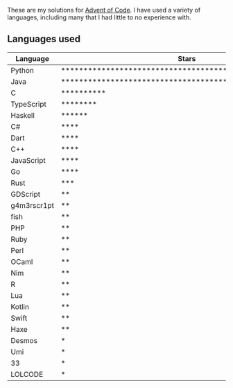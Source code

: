 These are my solutions for [Advent of Code](https://adventofcode.com). I have used a variety of languages, including many that I had little to no experience with.

## Languages used

| Language    | Stars                                                                                                            |
| ----------- | ---------------------------------------------------------------------------------------------------------------- |
| Python      | \*\*\*\*\*\*\*\*\*\*\*\*\*\*\*\*\*\*\*\*\*\*\*\*\*\*\*\*\*\*\*\*\*\*\*\*\*\*\*\*\*\*\*\*\*\*\*\*\*\*\*\*\*\*\*\* |
| Java        | \*\*\*\*\*\*\*\*\*\*\*\*\*\*\*\*\*\*\*\*\*\*\*\*\*\*\*\*\*\*\*\*\*\*\*\*\*\*\*\*\*\*\*\*\*\*\*\*\*\*\*\*\*\*     |
| C           | \*\*\*\*\*\*\*\*\*\*                                                                                             |
| TypeScript  | \*\*\*\*\*\*\*\*                                                                                                 |
| Haskell     | \*\*\*\*\*\*                                                                                                     |
| C#          | \*\*\*\*                                                                                                         |
| Dart        | \*\*\*\*                                                                                                         |
| C++         | \*\*\*\*                                                                                                         |
| JavaScript  | \*\*\*\*                                                                                                         |
| Go          | \*\*\*\*                                                                                                         |
| Rust        | \*\*\*                                                                                                           |
| GDScript    | \*\*                                                                                                             |
| g4m3rscr1pt | \*\*                                                                                                             |
| fish        | \*\*                                                                                                             |
| PHP         | \*\*                                                                                                             |
| Ruby        | \*\*                                                                                                             |
| Perl        | \*\*                                                                                                             |
| OCaml       | \*\*                                                                                                             |
| Nim         | \*\*                                                                                                             |
| R           | \*\*                                                                                                             |
| Lua         | \*\*                                                                                                             |
| Kotlin      | \*\*                                                                                                             |
| Swift       | \*\*                                                                                                             |
| Haxe        | \*\*                                                                                                             |
| Desmos      | \*                                                                                                               |
| Umi         | \*                                                                                                               |
| 33          | \*                                                                                                               |
| LOLCODE     | \*                                                                                                               |

